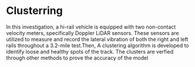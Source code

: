 # Clusterring

In this investigation, a hi-rail vehicle is equipped with two non-contact velocity meters, specifically Doppler LiDAR sensors. These sensors are utilized to measure and record the lateral vibration of both the right and left rails throughout a 3.2-mile test.Then, A clustering algorithm is developed to identify loose and healthy spots of the track. The clusters are verfied through other methods to prove the accuracy of the model
